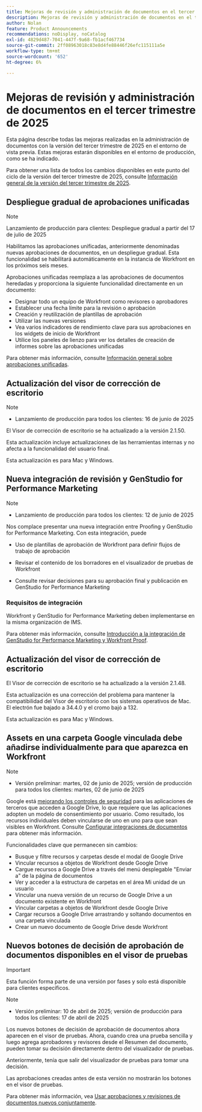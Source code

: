 ```yaml
---
title: Mejoras de revisión y administración de documentos en el tercer trimestre de 2025
description: Mejoras de revisión y administración de documentos en el tercer trimestre de 2025
author: Nolan
feature: Product Announcements
recommendations: noDisplay, noCatalog
exl-id: 4829d487-7041-447f-9a68-fb1acf467734
source-git-commit: 2ff08963018c83e8d4fe88446f26efc115111a5e
workflow-type: tm+mt
source-wordcount: '652'
ht-degree: 6%

---
```


# Mejoras de revisión y administración de documentos en el tercer trimestre de 2025

Esta página describe todas las mejoras realizadas en la administración de documentos con la versión del tercer trimestre de 2025 en el entorno de vista previa. Estas mejoras estarán disponibles en el entorno de producción, como se ha indicado.

Para obtener una lista de todos los cambios disponibles en este punto del ciclo de la versión del tercer trimestre de 2025, consulte [Información general de la versión del tercer trimestre de 2025](/help/quicksilver/product-announcements/product-releases/25-q3-release-activity/25-q3-release-overview.md).


## Despliegue gradual de aprobaciones unificadas

>[!NOTE]
>
>Lanzamiento de producción para clientes: Despliegue gradual a partir del 17 de julio de 2025


Habilitamos las aprobaciones unificadas, anteriormente denominadas nuevas aprobaciones de documentos, en un despliegue gradual. Esta funcionalidad se habilitará automáticamente en la instancia de Workfront en los próximos seis meses.

Aprobaciones unificadas reemplaza a las aprobaciones de documentos heredadas y proporciona la siguiente funcionalidad directamente en un documento:

* Designar todo un equipo de Workfront como revisores o aprobadores
* Establecer una fecha límite para la revisión o aprobación
* Creación y reutilización de plantillas de aprobación
* Utilizar las nuevas versiones
* Vea varios indicadores de rendimiento clave para sus aprobaciones en los widgets de inicio de Workfront
* Utilice los paneles de lienzo para ver los detalles de creación de informes sobre las aprobaciones unificadas

Para obtener más información, consulte [Información general sobre aprobaciones unificadas](/help/quicksilver/review-and-approve-work/document-reviews-and-approvals/document-approvals-overview.md).

## Actualización del visor de corrección de escritorio

>[!NOTE]
>
>* Lanzamiento de producción para todos los clientes: 16 de junio de 2025

El Visor de corrección de escritorio se ha actualizado a la versión 2.1.50.

Esta actualización incluye actualizaciones de las herramientas internas y no afecta a la funcionalidad del usuario final.

Esta actualización es para Mac y Windows.

## Nueva integración de revisión y GenStudio for Performance Marketing

>[!NOTE]
>
>* Lanzamiento de producción para todos los clientes: 12 de junio de 2025

Nos complace presentar una nueva integración entre Proofing y GenStudio for Performance Marketing. Con esta integración, puede

* Uso de plantillas de aprobación de Workfront para definir flujos de trabajo de aprobación

* Revisar el contenido de los borradores en el visualizador de pruebas de Workfront

* Consulte revisar decisiones para su aprobación final y publicación en GenStudio for Performance Marketing

### Requisitos de integración

Workfront y GenStudio for Performance Marketing deben implementarse en la misma organización de IMS.

Para obtener más información, consulte [Introducción a la integración de GenStudio for Performance Marketing y Workfront Proof](/help/quicksilver/workfront-integrations-and-apps/review-and-approval-integrations/wf-proof-and-genstudio.md).

## Actualización del visor de corrección de escritorio

El Visor de corrección de escritorio se ha actualizado a la versión 2.1.48.

Esta actualización es una corrección del problema para mantener la compatibilidad del Visor de escritorio con los sistemas operativos de Mac. El electrón fue bajado a 34.4.0 y el cromo bajó a 132.

Esta actualización es para Mac y Windows.


## Assets en una carpeta Google vinculada debe añadirse individualmente para que aparezca en Workfront

>[!NOTE]
>
>* Versión preliminar: martes, 02 de junio de 2025; versión de producción para todos los clientes: martes, 02 de junio de 2025

Google está [mejorando los controles de seguridad](https://workspace.google.com/blog/product-announcements/enhancing-security-controls-for-google-drive-third-party-apps) para las aplicaciones de terceros que acceden a Google Drive, lo que requiere que las aplicaciones adopten un modelo de consentimiento por usuario. Como resultado, los recursos individuales deben vincularse de uno en uno para que sean visibles en Workfront. Consulte [Configurar integraciones de documentos](/help/quicksilver/administration-and-setup/configure-integrations/configure-document-integrations.md) para obtener más información.

Funcionalidades clave que permanecen sin cambios:

* Busque y filtre recursos y carpetas desde el modal de Google Drive
* Vincular recursos a objetos de Workfront desde Google Drive
* Cargue recursos a Google Drive a través del menú desplegable &quot;Enviar a&quot; de la página de documentos
* Ver y acceder a la estructura de carpetas en el área Mi unidad de un usuario
* Vincular una nueva versión de un recurso de Google Drive a un documento existente en Workfront
* Vincular carpetas a objetos de Workfront desde Google Drive
* Cargar recursos a Google Drive arrastrando y soltando documentos en una carpeta vinculada
* Crear un nuevo documento de Google Drive desde Workfront


## Nuevos botones de decisión de aprobación de documentos disponibles en el visor de pruebas

>[!IMPORTANT]
>
>Esta función forma parte de una versión por fases y solo está disponible para clientes específicos.

>[!NOTE]
>
>* Versión preliminar: 10 de abril de 2025; versión de producción para todos los clientes: 17 de abril de 2025

Los nuevos botones de decisión de aprobación de documentos ahora aparecen en el visor de pruebas. Ahora, cuando crea una prueba sencilla y luego agrega aprobadores y revisores desde el Resumen del documento, pueden tomar su decisión directamente dentro del visualizador de pruebas.

Anteriormente, tenía que salir del visualizador de pruebas para tomar una decisión.

Las aprobaciones creadas antes de esta versión no mostrarán los botones en el visor de pruebas.

Para obtener más información, vea [Usar aprobaciones y revisiones de documentos nuevos conjuntamente](/help/quicksilver/review-and-approve-work/document-reviews-and-approvals/doc-approvals-and-proofing.md).
